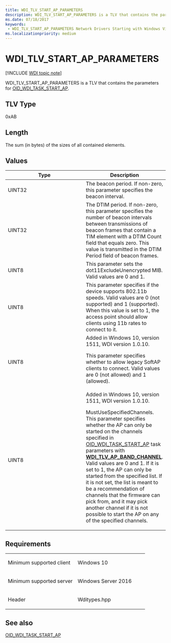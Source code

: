 ```yaml
---
title: WDI_TLV_START_AP_PARAMETERS
description: WDI_TLV_START_AP_PARAMETERS is a TLV that contains the parameters for OID_WDI_TASK_START_AP.
ms.date: 07/18/2017
keywords:
 - WDI_TLV_START_AP_PARAMETERS Network Drivers Starting with Windows Vista
ms.localizationpriority: medium
---
```


# WDI\_TLV\_START\_AP\_PARAMETERS

[!INCLUDE [WDI topic note](../includes/wdi-version-warning.md)]


WDI\_TLV\_START\_AP\_PARAMETERS is a TLV that contains the parameters for [OID\_WDI\_TASK\_START\_AP](./oid-wdi-task-start-ap.md).

## TLV Type


0xAB

## Length


The sum (in bytes) of the sizes of all contained elements.

## Values


<table>
<colgroup>
<col width="50%" />
<col width="50%" />
</colgroup>
<thead>
<tr class="header">
<th>Type</th>
<th>Description</th>
</tr>
</thead>
<tbody>
<tr class="odd">
<td>UINT32</td>
<td>The beacon period. If non-zero, this parameter specifies the beacon interval.</td>
</tr>
<tr class="even">
<td>UINT32</td>
<td>The DTIM period. If non-zero, this parameter specifies the number of beacon intervals between transmissions of beacon frames that contain a TIM element with a DTIM Count field that equals zero. This value is transmitted in the DTIM Period field of beacon frames.</td>
</tr>
<tr class="odd">
<td>UINT8</td>
<td>This parameter sets the dot11ExcludeUnencrypted MIB. Valid values are 0 and 1.</td>
</tr>
<tr class="even">
<td>UINT8</td>
<td>This parameter specifies if the device supports 802.11b speeds. Valid values are 0 (not supported) and 1 (supported). When this value is set to 1, the access point should allow clients using 11b rates to connect to it.</td>
</tr>
<tr class="odd">
<td>UINT8</td>
<td>Added in Windows 10, version 1511, WDI version 1.0.10.
<p>This parameter specifies whether to allow legacy SoftAP clients to connect. Valid values are 0 (not allowed) and 1 (allowed).</p></td>
</tr>
<tr class="even">
<td>UINT8</td>
<td>Added in Windows 10, version 1511, WDI version 1.0.10.
<p>MustUseSpecifiedChannels. This parameter specifies whether the AP can only be started on the channels specified in <a href="/windows-hardware/drivers/network/oid-wdi-task-start-ap" data-raw-source="[OID_WDI_TASK_START_AP](./oid-wdi-task-start-ap.md)">OID_WDI_TASK_START_AP</a> task parameters with <a href="wdi-tlv-ap-band-channel.md" data-raw-source="[&lt;strong&gt;WDI_TLV_AP_BAND_CHANNEL&lt;/strong&gt;](wdi-tlv-ap-band-channel.md)"><strong>WDI_TLV_AP_BAND_CHANNEL</strong></a>. Valid values are 0 and 1. If it is set to 1, the AP can only be started from the specified list. If it is not set, the list is meant to be a recommendation of channels that the firmware can pick from, and it may pick another channel if it is not possible to start the AP on any of the specified channels.</p></td>
</tr>
</tbody>
</table>

 

## Requirements

<table>
<colgroup>
<col width="50%" />
<col width="50%" />
</colgroup>
<tbody>
<tr class="odd">
<td><p>Minimum supported client</p></td>
<td><p>Windows 10</p></td>
</tr>
<tr class="even">
<td><p>Minimum supported server</p></td>
<td><p>Windows Server 2016</p></td>
</tr>
<tr class="odd">
<td><p>Header</p></td>
<td>Wditypes.hpp</td>
</tr>
</tbody>
</table>

## See also


[OID\_WDI\_TASK\_START\_AP](./oid-wdi-task-start-ap.md)

